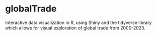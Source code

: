 # globalTrade
Interactive data visualization in R, using Shiny and the tidyverse library which allows for visual exploration of global trade from 2000-2023. 
